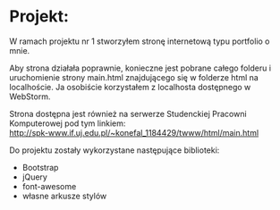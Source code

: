 <meta charset="UTF-8">
<h1>Projekt:</h1>
<p>W ramach projektu nr 1 stworzyłem stronę internetową typu portfolio o mnie.</p>
<p>
    Aby strona działała poprawnie, konieczne jest pobrane całego folderu i uruchomienie strony main.html
    znajdującego się w folderze html na localhoście. Ja osobiście korzystałem z localhosta dostępnego w WebStorm.
</p>
<p>
    Strona dostępna jest również na serwerze Studenckiej Pracowni Komputerowej pod tym linkiem:<br>
    <a href="http://spk-www.if.uj.edu.pl/~konefal_1184429/twww/html/main.html">
        http://spk-www.if.uj.edu.pl/~konefal_1184429/twww/html/main.html    
    </a>
</p>
<div>
    Do projektu zostały wykorzystane następujące biblioteki:
    <ul>
        <li>Bootstrap</li>
        <li>jQuery</li>
        <li>font-awesome</li>
        <li>własne arkusze stylów</li>
    </ul>
</div>
